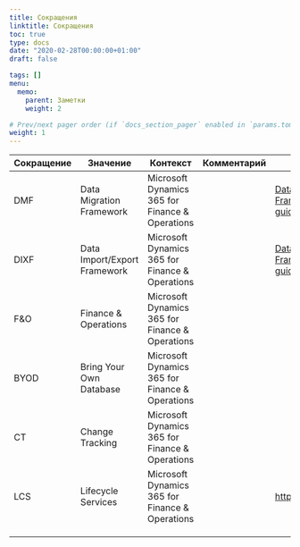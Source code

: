 ```yaml
---
title: Сокращения
linktitle: Сокращения
toc: true
type: docs
date: "2020-02-28T00:00:00+01:00"
draft: false

tags: []
menu:
  memo:
    parent: Заметки
    weight: 2

# Prev/next pager order (if `docs_section_pager` enabled in `params.toml`)
weight: 1
---
```



| Сокращение | Значение                     | Контекст                                        | Комментарий | Источник                                                     |
| ---------- | ---------------------------- | ----------------------------------------------- | ----------- | ------------------------------------------------------------ |
| DMF        | Data Migration Framework     | Microsoft Dynamics 365 for Finance & Operations |             | [Data Import/Export Framework DIXF user guide](https://docs.microsoft.com/en-us/dynamicsax-2012/appuser-itpro/data-import-export-framework-user-guide-dixf-dmf) |
| DIXF       | Data Import/Export Framework | Microsoft Dynamics 365 for Finance & Operations |             | [Data Import/Export Framework DIXF user guide](https://docs.microsoft.com/en-us/dynamicsax-2012/appuser-itpro/data-import-export-framework-user-guide-dixf-dmf) |
| F&O        | Finance & Operations         | Microsoft Dynamics 365 for Finance & Operations |             |                                                              |
| BYOD       | Bring Your Own Database      | Microsoft Dynamics 365 for Finance & Operations |             |                                                              |
| CT         | Change Tracking              | Microsoft Dynamics 365 for Finance & Operations |             |                                                              |
| LCS        | Lifecycle Services           | Microsoft Dynamics 365 for Finance & Operations |             | https://lcs.dynamics.com                                     |
|            |                              |                                                 |             |                                                              |
|            |                              |                                                 |             |                                                              |
|            |                              |                                                 |             |                                                              |

